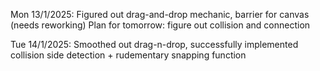 Mon 13/1/2025: 
Figured out drag-and-drop mechanic, barrier for canvas (needs reworking)
Plan for tomorrow: figure out collision and connection

Tue 14/1/2025:
Smoothed out drag-n-drop, successfully implemented collision side detection + rudementary snapping function
